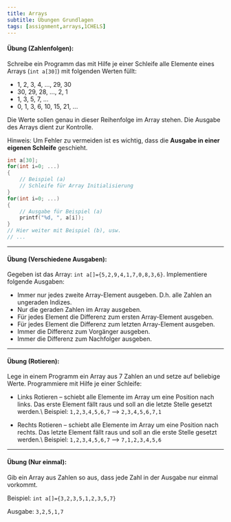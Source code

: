 ```yaml
---
title: Arrays
subtitle: Übungen Grundlagen
tags: [assignment,arrays,1CHELS]
---
```


#### **Übung (Zahlenfolgen):**

Schreibe ein Programm das mit Hilfe je einer Schleife alle Elemente eines Arrays (`int a[30]`) mit folgenden Werten füllt:

- 1, 2, 3, 4, ..., 29, 30
- 30, 29, 28, ..., 2, 1
- 1, 3, 5, 7, ...
- 0, 1, 3, 6, 10, 15, 21, ...

Die Werte sollen genau in dieser Reihenfolge im Array stehen.
Die Ausgabe des Arrays dient zur Kontrolle.


Hinweis: Um Fehler zu vermeiden ist es wichtig, dass die **Ausgabe in einer eigenen Schleife** geschieht.
```c
int a[30];
for(int i=0; ...)
{
	// Beispiel (a)
	// Schleife für Array Initialisierung
}
for(int i=0; ...)
{
	// Ausgabe für Beispiel (a)
	printf("%d, ", a[i]);
}
// Hier weiter mit Beispiel (b), usw.
// ...
```



---

#### **Übung (Verschiedene Ausgaben):**

Gegeben ist das Array: `int a[]={5,2,9,4,1,7,0,8,3,6}`.
 Implementiere folgende Ausgaben:

- Immer nur jedes zweite Array-Element ausgeben. D.h. alle Zahlen an ungeraden Indizes.
- Nur die geraden Zahlen im Array ausgeben.
- Für jedes Element die Differenz zum ersten Array-Element ausgeben.
- Für jedes Element die Differenz zum letzten Array-Element ausgeben.
- Immer die Differenz zum Vorgänger ausgeben.
- Immer die Differenz zum Nachfolger ausgeben.



---

#### **Übung (Rotieren):**

Lege in einem Programm ein Array aus 7 Zahlen an und setze auf beliebige Werte.
Programmiere mit Hilfe je einer Schleife:

- Links Rotieren – schiebt alle Elemente im Array um eine Position nach links. 
Das erste Element fällt raus und soll an die letzte Stelle gesetzt werden.\\
Beispiel: `1,2,3,4,5,6,7` ⟶ `2,3,4,5,6,7,1` 

- Rechts Rotieren – schiebt alle Elemente im Array um eine Position nach rechts. 
Das letzte Element fällt raus und soll an die erste Stelle gesetzt werden.\\
Beispiel: `1,2,3,4,5,6,7` ⟶ `7,1,2,3,4,5,6`

---
#### **Übung (Nur einmal):**

Gib ein Array aus Zahlen so aus, dass jede Zahl in der Ausgabe nur einmal vorkommt.

Beispiel: `int a[]={3,2,3,5,1,2,3,5,7}`

Ausgabe: `3,2,5,1,7`



